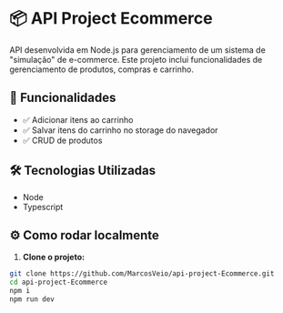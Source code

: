 # 📦 API Project Ecommerce

API desenvolvida em Node.js para gerenciamento de um sistema de "simulação" de e-commerce. Este projeto inclui funcionalidades de gerenciamento de produtos, compras e carrinho.

## 🚀 Funcionalidades

- ✅ Adicionar itens ao carrinho
- ✅ Salvar itens do carrinho no storage do navegador
- ✅ CRUD de produtos

## 🛠️ Tecnologias Utilizadas

- Node
- Typescript

## ⚙️ Como rodar localmente

1. **Clone o projeto:**

```bash
git clone https://github.com/MarcosVeio/api-project-Ecommerce.git
cd api-project-Ecommerce
npm i
npm run dev
